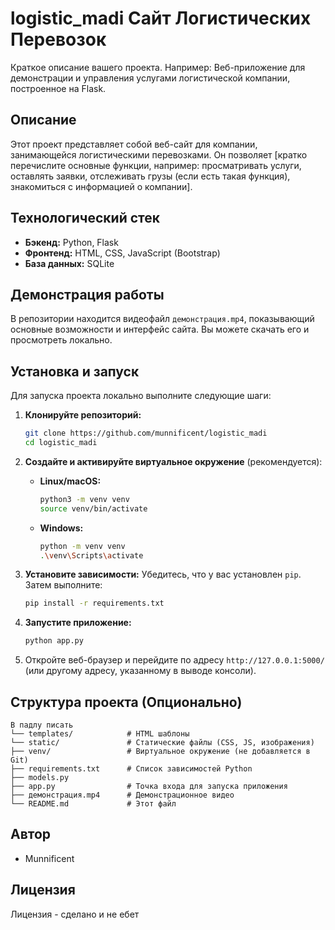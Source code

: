 # logistic_madi Сайт Логистических Перевозок

Краткое описание вашего проекта. Например: Веб-приложение для демонстрации и управления услугами логистической компании, построенное на Flask.

## Описание

Этот проект представляет собой веб-сайт для компании, занимающейся логистическими перевозками. Он позволяет [кратко перечислите основные функции, например: просматривать услуги, оставлять заявки, отслеживать грузы (если есть такая функция), знакомиться с информацией о компании].

## Технологический стек

* **Бэкенд:** Python, Flask
* **Фронтенд:** HTML, CSS, JavaScript (Bootstrap)
* **База данных:**  SQLite

## Демонстрация работы

В репозитории находится видеофайл `демонстрация.mp4`, показывающий основные возможности и интерфейс сайта. Вы можете скачать его и просмотреть локально.


## Установка и запуск

Для запуска проекта локально выполните следующие шаги:

1.  **Клонируйте репозиторий:**
    ```bash
    git clone https://github.com/munnificent/logistic_madi
    cd logistic_madi
    ```

2.  **Создайте и активируйте виртуальное окружение** (рекомендуется):
    * **Linux/macOS:**
        ```bash
        python3 -m venv venv
        source venv/bin/activate
        ```
    * **Windows:**
        ```bash
        python -m venv venv
        .\venv\Scripts\activate
        ```

3.  **Установите зависимости:**
    Убедитесь, что у вас установлен `pip`. Затем выполните:
    ```bash
    pip install -r requirements.txt
    ```


6.  **Запустите приложение:**

    ```bash
    python app.py
    ```

7.  Откройте веб-браузер и перейдите по адресу `http://127.0.0.1:5000/` (или другому адресу, указанному в выводе консоли).

## Структура проекта (Опционально)


```
В падлу писать
└── templates/            # HTML шаблоны 
└── static/               # Статические файлы (CSS, JS, изображения)
├── venv/                 # Виртуальное окружение (не добавляется в Git)
├── requirements.txt      # Список зависимостей Python
├── models.py             
├── app.py                # Точка входа для запуска приложения
├── демонстрация.mp4      # Демонстрационное видео
└── README.md             # Этот файл
```

## Автор

* Munnificent

## Лицензия 

Лицензия  - сделано и не ебет

